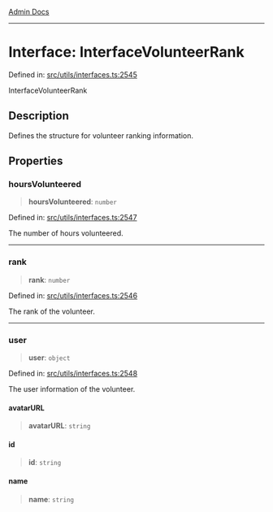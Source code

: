 [Admin Docs](/)

***

# Interface: InterfaceVolunteerRank

Defined in: [src/utils/interfaces.ts:2545](https://github.com/PalisadoesFoundation/talawa-admin/blob/main/src/utils/interfaces.ts#L2545)

InterfaceVolunteerRank

## Description

Defines the structure for volunteer ranking information.

## Properties

### hoursVolunteered

> **hoursVolunteered**: `number`

Defined in: [src/utils/interfaces.ts:2547](https://github.com/PalisadoesFoundation/talawa-admin/blob/main/src/utils/interfaces.ts#L2547)

The number of hours volunteered.

***

### rank

> **rank**: `number`

Defined in: [src/utils/interfaces.ts:2546](https://github.com/PalisadoesFoundation/talawa-admin/blob/main/src/utils/interfaces.ts#L2546)

The rank of the volunteer.

***

### user

> **user**: `object`

Defined in: [src/utils/interfaces.ts:2548](https://github.com/PalisadoesFoundation/talawa-admin/blob/main/src/utils/interfaces.ts#L2548)

The user information of the volunteer.

#### avatarURL

> **avatarURL**: `string`

#### id

> **id**: `string`

#### name

> **name**: `string`
